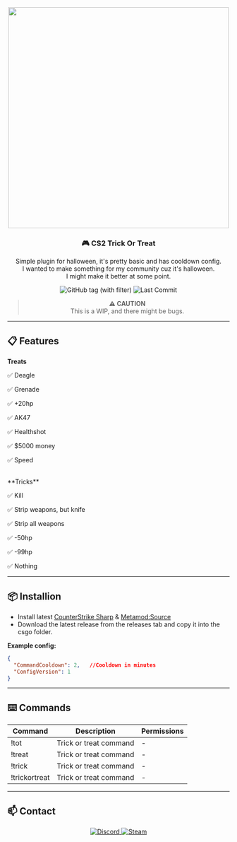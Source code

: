 <div align="center">
  <img src="https://cdn.discordapp.com/attachments/1288158253666144407/1299738757309796474/SCOUTZ_N_KNIVEZ_1.png?ex=671e4b8b&is=671cfa0b&hm=0d2431f0549dcba8a23119d9cc441b62bd7e1d6158e7deb5a4dacad4539df462&" width="500"/>
  <h3>🎮 CS2 Trick Or Treat</h3>
  <p>Simple plugin for halloween, it's pretty basic and has cooldown config.
  <br>I wanted to make something for my community cuz it's halloween.
  <br>I might make it better at some point.</p>
</div>
<div align="center">
  <img src="https://img.shields.io/github/v/tag/asapverneri/CS2-TrickOrTreat?style=for-the-badge&label=Version" alt="GitHub tag (with filter)" />
  <img src="https://img.shields.io/github/last-commit/asapverneri/CS2-TrickOrTreat?style=for-the-badge" alt="Last Commit" />
  <blockquote>
    <strong>⚠️ <span>CAUTION</span></strong>  
    <br><span>This is a WIP, and there might be bugs.</span>
  </blockquote>
</div>

---

## 📋 Features
**Treats**
<p>✅ Deagle</p>
<p>✅ Grenade</p>
<p>✅ +20hp</p>
<p>✅ AK47</p>
<p>✅ Healthshot</p>
<p>✅ $5000 money</p>
<p>✅ Speed</p>
<br>
**Tricks**
<p>✅ Kill</p>
<p>✅ Strip weapons, but knife</p>
<p>✅ Strip all weapons</p>
<p>✅ -50hp</p>
<p>✅ -99hp</p>
<p>✅ Nothing</p>

---

## 📦 Installion

- Install latest [CounterStrike Sharp](https://github.com/roflmuffin/CounterStrikeSharp) & [Metamod:Source](https://www.sourcemm.net/downloads.php/?branch=master)
- Download the latest release from the releases tab and copy it into the csgo folder.

**Example config:**
```json
{
  "CommandCooldown": 2,   //Cooldown in minutes
  "ConfigVersion": 1
}
```

---

## ⌨️ Commands
| Command         | Description                                                          | Permissions |
|-----------------|----------------------------------------------------------------------|-------------|
| !tot            | Trick or treat command                                               | -           |
| !treat          | Trick or treat command                                               | -           |
| !trick          | Trick or treat command                                               | -           |
| !trickortreat   | Trick or treat command                                               | -           |

---

## 📫 Contact

<div align="center">
  <a href="https://discordapp.com/users/367644530121637888">
    <img src="https://img.shields.io/badge/Discord-7289DA?style=for-the-badge&logo=discord&logoColor=white" alt="Discord" />
  </a>
  <a href="https://steamcommunity.com/id/vvernerii/">
    <img src="https://img.shields.io/badge/Steam-000000?style=for-the-badge&logo=steam&logoColor=white" alt="Steam" />
  </a>
</div>